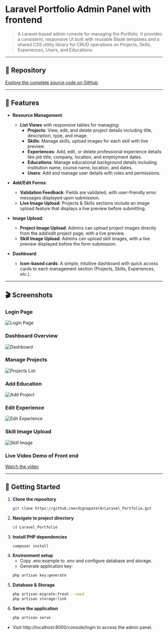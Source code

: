 # Laravel Portfolio Admin Panel with frontend

> A Laravel-based admin console for managing the Portfolio. It provides a consistent, responsive UI built with reusable Blade templates and a shared CSS utility library for CRUD operations on Projects, Skills, Experiences, Users, and Educations.

---

## 📂 Repository

[Explore the complete source code on GitHub](https://github.com/dignapatel0/Laravel_Portfolio)

---

## 🚀 Features

- **Resource Management**:
  - **List Views** with responsive tables for managing:
    - **Projects**: View, edit, and delete project details including title, description, type, and image.
    - **Skills**: Manage skills, upload images for each skill with live preview.
    - **Experiences**: Add, edit, or delete professional experience details like job title, company, location, and employment dates.
    - **Educations**: Manage educational background details including institution name, course name, location, and dates.
    - **Users**: Add and manage user details with roles and permissions.

- **Add/Edit Forms**:
  - **Validation Feedback**: Fields are validated, with user-friendly error messages displayed upon submission.
  - **Live Image Upload**: Projects & Skills sections include an image upload feature that displays a live preview before submitting.

- **Image Upload**:
  - **Project Image Upload**: Admins can upload project images directly from the add/edit project page, with a live preview.
  - **Skill Image Upload**: Admins can upload skill images, with a live preview displayed before the form submission.

- **Dashboard**:
  - **Icon-based cards**: A simple, intuitive dashboard with quick access cards to each management section (Projects, Skills, Experiences, etc.).

---

## 🎬 Screenshots

### Login Page  
![Login Page](./_readme/login.png)

### Dashboard Overview  
![Dashboard](./_readme/dashboard.png)

### Manage Projects  
![Projects List](./_readme/projects-list.png)

### Add Education  
![Add Project](./_readme/add-education.png)

### Edit Experience  
![Edit Experience](./_readme/edit-experience.png)

### Skill Image Upload  
![Skill Image](./_readme/skill-image-upload.png)

### Live Video Demo of Front end

[Watch the video](./_readme/demo.mp4)

---

## 🏁 Getting Started

1. **Clone the repository**  
   ```bash
   git clone https://github.com/dignapatel0/Laravel_Portfolio.git
2. **Navigate to project directory**
    ```bash
    cd Laravel_Portfolio
3. **Install PHP dependencies**
    ```bash
    composer install
4. **Environment setup**
    - Copy .env.example to .env and configure database and storage.
    - Generate application key:
    ```bash
    php artisan key:generate
5. **Database & Storage**
    ```bash
    php artisan migrate:fresh --seed
    php artisan storage:link
6. **Serve the application**
    ```bash
    php artisan serve
- Visit http://localhost:8000/console/login to access the admin panel.


